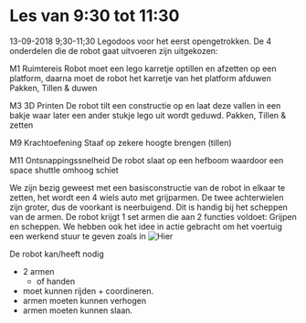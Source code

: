 # Les van 9:30 tot 11:30

13-09-2018 9;30-11;30
Legodoos voor het eerst opengetrokken. De 4 onderdelen die de robot gaat uitvoeren zijn uitgekozen: 

M1	Ruimtereis
	Robot moet een lego karretje optillen en afzetten op een platform, daarna moet de robot het karretje van het platform afduwen
	Pakken, Tillen & duwen

M3	3D Printen
	De robot tilt een constructie op en laat deze vallen in een bakje waar later een ander stukje lego uit wordt geduwd.
	Pakken, Tillen & zetten

M9	Krachtoefening
	Staaf op zekere hoogte brengen (tillen)


M11	Ontsnappingssnelheid
	De robot slaat op een hefboom waardoor een space shuttle omhoog schiet


We zijn bezig geweest met een basisconstructie van de robot in elkaar te zetten, het wordt een 4 wiels auto met grijparmen.
De twee achterwielen zijn groter, dus de voorkant is neerbuigend. Dit is handig bij het scheppen van de armen.
De robot krijgt 1 set armen die aan 2 functies voldoet: Grijpen en scheppen. We hebben ook het idee in actie gebracht om het voertuig
een werkend stuur te geven zoals in ![Hier](https://www.google.nl/search?q=lego+stuursysteem&source=lnms&tbm=isch&sa=X&ved=0ahUKEwjdy5vi37fdAhVQTBoKHeZBA-kQ_AUICigB&biw=1366&bih=657#imgrc=B-JPu1CHetBjDM)


De robot kan/heeft nodig
* 2 armen 
  * of handen
* moet kunnen rijden + coordineren.
* armen moeten kunnen verhogen
* armen moeten kunnen slaan.
